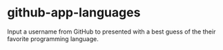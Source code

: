 # github-app-languages
Input a username from GitHub to presented with a best guess of the their favorite programming language.

